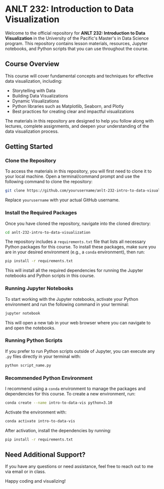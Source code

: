 # ANLT 232: Introduction to Data Visualization

Welcome to the official repository for **ANLT 232: Introduction to Data Visualization** in the University of the Pacific's Master's in Data Science program. This repository contains lesson materials, resources, Jupyter notebooks, and Python scripts that you can use throughout the course.

## Course Overview

This course will cover fundamental concepts and techniques for effective data visualization, including:
- Storytelling with Data
- Building Data Visualizations
- Dynamic Visualizations
- Python libraries such as Matplotlib, Seaborn, and Plotly
- Best practices for creating clear and impactful visualizations

The materials in this repository are designed to help you follow along with lectures, complete assignments, and deepen your understanding of the data visualization process.

## Getting Started

### Clone the Repository

To access the materials in this repository, you will first need to clone it to your local machine. Open a terminal/command prompt and use the following command to clone the repository:

```bash
git clone https://github.com/yourusername/anlt-232-intro-to-data-visualization.git
```

Replace `yourusername` with your actual GitHub username.

### Install the Required Packages
Once you have cloned the repository, navigate into the cloned directory:

```bash
cd anlt-232-intro-to-data-visualization
```

The repository includes a `requirements.txt` file that lists all necessary Python packages for this course. To install these packages, make sure you are in your desired environment (e.g., a `conda` environment), then run:

```bash
pip install -r requirements.txt
```

This will install all the required dependencies for running the Jupyter notebooks and Python scripts in this course.

### Running Jupyter Notebooks
To start working with the Jupyter notebooks, activate your Python environment and run the following command in your terminal:

```bash
jupyter notebook
```

This will open a new tab in your web browser where you can navigate to and open the notebooks.

### Running Python Scripts
If you prefer to run Python scripts outside of Jupyter, you can execute any `.py` files directly in your terminal with:

```bash
python script_name.py
```

### Recommended Python Environment
I recommend using a `conda` environment to manage the packages and dependencies for this course. To create a new environment, run:

```bash
conda create --name intro-to-data-vis python=3.10
```

Activate the environment with:

```bash
conda activate intro-to-data-vis
```

After activation, install the dependencies by running:

```bash
pip install -r requirements.txt
```

## Need Additional Support?
If you have any questions or need assistance, feel free to reach out to me via email or in class.

Happy coding and visualizing!